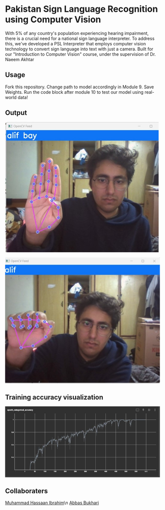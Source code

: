 # Pakistan Sign Language Recognition using Computer Vision

With 5% of any country's population experiencing hearing impairment, there is a crucial need for a national sign language interpreter. To address this, we've developed a PSL Interpreter that employs computer vision technology to convert sign language into text with just a camera. 
Built for our "Introduction to Computer Vision" course, under the supervision of Dr. Naeem Akhtar

## Usage

Fork this repository. Change path to model accordingly in Module 9. Save Weights. Run the code block after module 10 to test our model using real-world data!

## Output

![Alt text](notes/demo1.jpg "ex2")

![Alt text](notes/demo2.jpg "ex1")

## Training accuracy visualization


![Alt text](notes/epoch_accuracy_tensorboard.jpg)


## Collaboraters 

[Muhammad Hassaan Ibrahim](https://www.linkedin.com/in/hassaanibrahim/)\n
[Abbas Bukhari](https://www.linkedin.com/in/muhammad-abbas-bukhari-7b0552233/)




